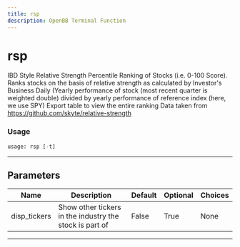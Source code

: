 ```yaml
---
title: rsp
description: OpenBB Terminal Function
---
```


# rsp

IBD Style Relative Strength Percentile Ranking of Stocks (i.e. 0-100 Score). Ranks stocks on the basis of relative strength as calculated by Investor's Business Daily (Yearly performance of stock (most recent quarter is weighted double) divided by yearly performance of reference index (here, we use SPY) Export table to view the entire ranking Data taken from https://github.com/skyte/relative-strength

### Usage

```python
usage: rsp [-t]
```

---

## Parameters

| Name | Description | Default | Optional | Choices |
| ---- | ----------- | ------- | -------- | ------- |
| disp_tickers | Show other tickers in the industry the stock is part of | False | True | None |
---

